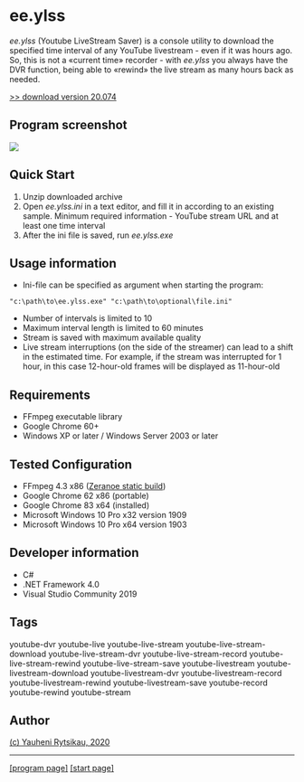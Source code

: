 # ee.ylss
*ee.ylss* (Youtube LiveStream Saver) is a console utility to download the specified time interval of any YouTube livestream - even if it was hours ago. So, this is not a «current time» recorder - with *ee.ylss* you always have the DVR function, being able to «rewind» the live stream as many hours back as needed.

[>> download version 20.074](https://github.com/rytsikau/ee.ylss/raw/master/ee.ylss_20.074.zip)

## Program screenshot
<img src="https://raw.githubusercontent.com/rytsikau/ee.ylss/master/ee.ylss_screenshot.png">

## Quick Start
1. Unzip downloaded archive
2. Open *ee.ylss.ini* in a text editor, and fill it in according to an existing sample. Minimum required information - YouTube stream URL and at least one time interval
3. After the ini file is saved, run *ee.ylss.exe*

## Usage information
* Ini-file can be specified as argument when starting the program:
```
"c:\path\to\ee.ylss.exe" "c:\path\to\optional\file.ini"
```
* Number of intervals is limited to 10
* Maximum interval length is limited to 60 minutes
* Stream is saved with maximum available quality
* Live stream interruptions (on the side of the streamer) can lead to a shift in the estimated time. For example, if the stream was interrupted for 1 hour, in this case 12-hour-old frames will be displayed as 11-hour-old

## Requirements
* FFmpeg executable library
* Google Chrome 60+
* Windows XP or later / Windows Server 2003 or later

## Tested Configuration
* FFmpeg 4.3 x86 ([Zeranoe static build](https://ffmpeg.zeranoe.com/builds))
* Google Chrome 62 x86 (portable)
* Google Chrome 83 x64 (installed)
* Microsoft Windows 10 Pro x32 version 1909
* Microsoft Windows 10 Pro x64 version 1903

## Developer information
* C#
* .NET Framework 4.0
* Visual Studio Community 2019

## Tags
youtube-dvr youtube-live youtube-live-stream youtube-live-stream-download youtube-live-stream-dvr youtube-live-stream-record youtube-live-stream-rewind youtube-live-stream-save youtube-livestream youtube-livestream-download youtube-livestream-dvr youtube-livestream-record youtube-livestream-rewind youtube-livestream-save youtube-record youtube-rewind youtube-stream

## Author
[(c) Yauheni Rytsikau, 2020](mailto:y.rytsikau@gmail.com)

---
[[program page]](https://rytsikau.github.io/ee.ylss) [[start page]](https://rytsikau.github.io)
